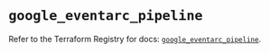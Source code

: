 # `google_eventarc_pipeline`

Refer to the Terraform Registry for docs: [`google_eventarc_pipeline`](https://registry.terraform.io/providers/hashicorp/google/6.48.0/docs/resources/eventarc_pipeline).
